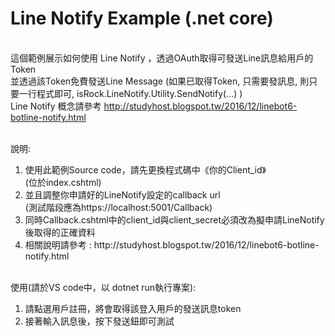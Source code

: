 # Line Notify Example (.net core)

<br/>這個範例展示如何使用 Line Notify ，透過OAuth取得可發送Line訊息給用戶的Token
<br/>並透過該Token免費發送Line Message (如果已取得Token, 只需要發訊息, 則只要一行程式即可, isRock.LineNotify.Utility.SendNotify(...) )
<br/>Line Notify 概念請參考 http://studyhost.blogspot.tw/2016/12/linebot6-botline-notify.html

<br/>說明: 
<ol>
<li>使用此範例Source code，請先更換程式碼中《你的Client_id》<br/> (位於index.cshtml) </li>
<li>並且調整你申請好的LineNotify設定的callback url <br/> (測試階段應為https://localhost:5001/Callback) </li>
<li>同時Callback.cshtml中的client_id與client_secret必須改為擬申請LineNotify後取得的正確資料</li>
<li>相關說明請參考 : http://studyhost.blogspot.tw/2016/12/linebot6-botline-notify.html </li>
</ol>
<br/>使用(請於VS code中，以 dotnet run執行專案): 
<ol>
<li>請點選用戶註冊，將會取得該登入用戶的發送訊息token</li>
<li>接著輸入訊息後，按下發送鈕即可測試</li>
</ol>
 
